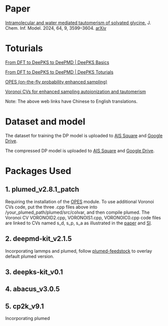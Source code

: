 # Paper

[Intramolecular and water mediated tautomerism of solvated glycine.](https://pubs.acs.org/doi/10.1021/acs.jcim.4c00273) J. Chem. Inf. Model. 2024, 64, 9, 3599–3604. [arXiv](https://arxiv.org/abs/2311.05917)

# Toturials

[From DFT to DeePKS to DeePMD | DeePKS Basics](https://nb.bohrium.dp.tech/detail/8742877753)

[From DFT to DeePKS to DeePMD | DeePKS Toturials](https://nb.bohrium.dp.tech/detail/7144731675)

[OPES (on-the-fly probability enhanced sampling)](https://bohrium.dp.tech/notebooks/9874998164)

[Voronoi CVs for enhanced sampling autoionization and tautomerism](https://bohrium.dp.tech/notebooks/83327491785)

Note: The above web links have Chinese to English translations.

# Dataset and model

The dataset for training the DP model is uploaded to [AIS Square](https://www.aissquare.com/datasets/detail?pageType=datasets&name=M06-2X_C2H5O2N_H2O&id=238) and [Google Drive](https://drive.google.com/drive/folders/1SLuqSO00_kIsGftYd241bccZFbtmm_S4?usp=drive_link).

The compressed DP model is uploaded to [AIS Square](https://www.aissquare.com/models/detail?pageType=models&name=M06-2X_C2H5O2N_H2O&id=241) and [Google Drive](https://drive.google.com/drive/folders/1SLuqSO00_kIsGftYd241bccZFbtmm_S4?usp=drive_link).

# Packages Used

## 1. plumed_v2.8.1_patch
Requiring the installation of the [OPES](https://www.plumed.org/doc-v2.8/user-doc/html/_o_p_e_s.html) module. 
To use additional Voronoi CVs code, put the three .cpp files above into /your_plumed_path/plumed/src/colvar, and then compile plumed. 
The Voronoi CV VORONOID2.cpp, VORONOIS1.cpp, VORONOIC0.cpp code files are linked to CVs named s_d, s_p, s_a as illustrated in the [paper](https://pubs.acs.org/doi/10.1021/acs.jcim.4c00273) and [SI](https://pubs.acs.org/doi/suppl/10.1021/acs.jcim.4c00273/suppl_file/ci4c00273_si_001.pdf).
## 2. deepmd-kit_v2.1.5
Incorporating lammps and plumed, follow [plumed-feedstock](https://github.com/Zhang-pchao/plumed-feedstock/tree/devel) to overlay default plumed version.

## 3. deepks-kit_v0.1

## 4. abacus_v3.0.5

## 5. cp2k_v9.1
Incorporating plumed
